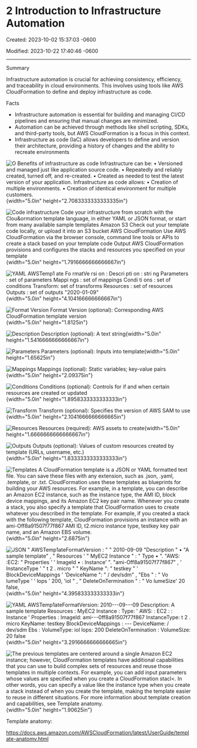 # 2 Introduction to Infrastructure Automation

Created: 2023-10-02 15:37:03 -0600

Modified: 2023-10-22 17:40:46 -0600

---



Summary

Infrastructure automation is crucial for achieving consistency, efficiency, and traceability in cloud environments. This involves using tools like AWS CloudFormation to define and deploy infrastructure as code.

Facts

- Infrastructure automation is essential for building and managing CI/CD pipelines and ensuring that manual changes are minimized.
- Automation can be achieved through methods like shell scripting, SDKs, and third-party tools, but AWS CloudFormation is a focus in this context.
- Infrastructure as code (IaC) allows developers to define and version their architecture, providing a history of changes and the ability to recreate environments



![O Benefits of infrastructure as code Infrastructure can be: • Versioned and managed just like application source code. • Repeatedly and reliably created, turned off, and re-created. • Created as needed to test the latest version of your application. Infrastructure as code allows: • Creation of multiple environments. • Creation of identical environment for multiple customers. ](../../../media/AWS-DevOps-Module-2-2-Introduction-to-Infrastructure-Automation-image1.png){width="5.0in" height="2.7083333333333335in"}



![Code infrastructure Code your infrastructure from scratch with the Clou&ormation template language, in either YAML or JSON format, or start from many available sample templates Amazon S3 Check out your template code locally, or upload it into an S3 bucket AWS CloudFormation Use AWS CloudFormation via the browser console, command line tools or APIs to create a stack based on your template code Output AWS CloudFormation provisions and configures the stacks and resources you specified on your template ](../../../media/AWS-DevOps-Module-2-2-Introduction-to-Infrastructure-Automation-image2.png){width="5.0in" height="1.7916666666666667in"}



![YAML AWSTemp1 ate Fo rmatVe rsi on : Descri pti on : stri ng Parameters : set of parameters Mappi ngs : set of mappings Condi ti ons : set of conditions Transform: set of transforms Resources : set of resources Outputs : set of outputs "2020-01-09" ](../../../media/AWS-DevOps-Module-2-2-Introduction-to-Infrastructure-Automation-image3.png){width="5.0in" height="4.104166666666667in"}



![Format Version Format Version (optional): Corresponding AWS CloudFormation template version ](../../../media/AWS-DevOps-Module-2-2-Introduction-to-Infrastructure-Automation-image4.png){width="5.0in" height="1.8125in"}



![Description Description (optional): A text string ](../../../media/AWS-DevOps-Module-2-2-Introduction-to-Infrastructure-Automation-image5.png){width="5.0in" height="1.5416666666666667in"}



![Parameters Parameters (optional): Inputs into template ](../../../media/AWS-DevOps-Module-2-2-Introduction-to-Infrastructure-Automation-image6.png){width="5.0in" height="1.65625in"}



![Mappings Mappings (optional): Static variables; key-value pairs ](../../../media/AWS-DevOps-Module-2-2-Introduction-to-Infrastructure-Automation-image7.png){width="5.0in" height="2.09375in"}



![Conditions Conditions (optional): Controls for if and when certain resources are created or updated ](../../../media/AWS-DevOps-Module-2-2-Introduction-to-Infrastructure-Automation-image8.png){width="5.0in" height="1.8958333333333333in"}



![Transform Transform (optional): Specifies the version of AWS SAM to use ](../../../media/AWS-DevOps-Module-2-2-Introduction-to-Infrastructure-Automation-image9.png){width="5.0in" height="2.1041666666666665in"}



![Resources Resources (required): AWS assets to create ](../../../media/AWS-DevOps-Module-2-2-Introduction-to-Infrastructure-Automation-image10.png){width="5.0in" height="1.6666666666666667in"}



![Outputs Outputs (optional): Values of custom resources created by template (URLs, username, etc.) ](../../../media/AWS-DevOps-Module-2-2-Introduction-to-Infrastructure-Automation-image11.png){width="5.0in" height="1.8333333333333333in"}



![Templates A CloudFormation template is a JSON or YAML formatted text file. You can save these files with any extension, such as .json, .yaml, .template, or .txt. CloudFormation uses these templates as blueprints for building your AWS resources. For example, in a template, you can describe an Amazon EC2 instance, such as the instance type, the AMI ID, block device mappings, and its Amazon EC2 key pair name. Whenever you create a stack, you also specify a template that CloudFormation uses to create whatever you described in the template. For example, if you created a stack with the following template, CloudFormation provisions an instance with an ami-Off8a91507f77f867 AMI ID, t2.micro instance type, testkey key pair name, and an Amazon EBS volume. ](../../../media/AWS-DevOps-Module-2-2-Introduction-to-Infrastructure-Automation-image12.png){width="5.0in" height="2.6875in"}



![JSON " AWSTemp1ateFormatVersion : " " 2010-09-09 "Description " • "A sample template" , " Resources ' " MyEC2 Instance " : " Type • ". "AWS: :EC2: " Properties ' ' Imageld • : Instance' ". "ami-Off8a91507f77f867" , ' InstanceType ' " t 2 . micro " " KeyName ": " testkey " ' BlockDeviceMappings ' 'DeviceName ": " / dev/sdm" , "Ebs " : " Vo lumeType ' ' lops ' 200, 'iol " , " DeleteOnTermination " : " Vo lumeSize' 20 false, ](../../../media/AWS-DevOps-Module-2-2-Introduction-to-Infrastructure-Automation-image13.png){width="5.0in" height="4.395833333333333in"}



![YAML AWSTemp1ateFormatVersion: 2010---09---09 Description: A sample template Resources : MyEC2 Instance : Type: ' AWS: : EC2 : : Instance ' Properties : Imageld: ami---0ff8a91507f77f867 InstanceType: t 2 . micro KeyName: testkey BlockDeviceMappings : --- DeviceName: / dev/sdm Ebs : VolumeType: iol lops: 200 DeleteOnTermination : VolumeSize: 20 false ](../../../media/AWS-DevOps-Module-2-2-Introduction-to-Infrastructure-Automation-image14.png){width="5.0in" height="3.2916666666666665in"}



![The previous templates are centered around a single Amazon EC2 instance; however, CloudFormation templates have additional capabilities that you can use to build complex sets of resources and reuse those templates in multiple contexts. For example, you can add input parameters whose values are specified when you create a CloudFormation stacl<. In other words, you can specify a value like the instance type when you create a stack instead of when you create the template, making the template easier to reuse in different situations. For more information about template creation and capabilities, see Template anatomy. ](../../../media/AWS-DevOps-Module-2-2-Introduction-to-Infrastructure-Automation-image15.png){width="5.0in" height="1.90625in"}







Template anatomy:

<https://docs.aws.amazon.com/AWSCloudFormation/latest/UserGuide/template-anatomy.html>















